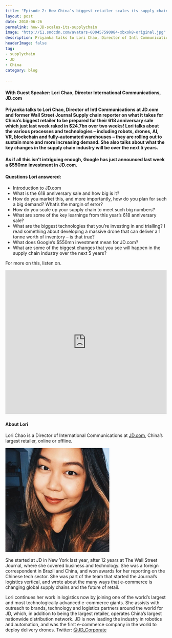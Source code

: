 ```yaml
---
title: "Episode 2: How China’s biggest retailer scales its supply chain for a $24.7bn shopping festival peak"
layout: post
date: 2018-06-26
permalink: how-JD-scales-its-supplychain
image: "http://i1.sndcdn.com/avatars-000457590984-xbxok8-original.jpg"
description: Priyanka talks to Lori Chao, Director of Intl Communications at JD.com and former Wall Street Journal Supply chain reporter on what it takes for China’s biggest retailer to be prepared for their 618 anniversary sale which just last week raked in $24.7bn over two weeks! Lori talks about the various processes and technologies
headerImage: false
tag:
- supplychain
- JD
- China
category: blog

---
```

#### With Guest Speaker: Lori Chao, Director International Communications, JD.com

 

#### Priyanka talks to Lori Chao, Director of Intl Communications at JD.com and former Wall Street Journal Supply chain reporter on what it takes for China’s biggest retailer to be prepared for their 618 anniversary sale which just last week raked in $24.7bn over two weeks! Lori talks about the various processes and technologies – including robots, drones, AI, VR, blockchain and fully-automated warehouses – they are rolling out to sustain more and more increasing demand. She also talks about what the key changes in the supply chain industry will be over the next 5 years.

#### As if all this isn’t intriguing enough, Google has just announced last week a $550mn investment in JD.com.

 

#### Questions Lori answered:

 

- Introduction to JD.com
- What is the 618 anniversary sale and how big is it?
- How do you market this, and more importantly, how do you plan for such a big demand? What’s the margin of error?
- How do you scale up your supply chain to meet such big numbers?
- What are some of the key learnings from this year’s 618 anniversary sale?
- What are the biggest technologies that you’re investing in and trialling? I read something about developing a massive drone that can deliver a 1 tonne worth of inventory – is that true?
- What does Google’s $550mn investment mean for JD.com?
- What are some of the biggest changes that you see will happen in the supply chain industry over the next 5 years?

 

For more on this, listen on.


<iframe width="100%" height="450" scrolling="no" frameborder="no" allow="autoplay" src="https://w.soundcloud.com/player/?url=https%3A//api.soundcloud.com/tracks/463673352&color=%235ba28e&auto_play=false&hide_related=false&show_comments=true&show_user=true&show_reposts=false&show_teaser=true&visual=true"></iframe>



#### About Lori

Lori Chao is a Director of International Communications at [JD.com](http://JD.com), China’s largest retailer, online or
offline. 


<img src= "/assets/images/LoriChao_pic.jpg" alt="lori" width="325px">




 

She started at JD in New York last year, after 12 years at The Wall Street Journal, where she
covered business and technology. She was a foreign correspondent in Brazil and China, and won
awards for her reporting on the Chinese tech sector. She was part of the team that started the Journal’s
logistics vertical, and wrote about the many ways that e-commerce is changing global supply chains and
the future of retail.


Lori continues her work in logistics now by joining one of the world’s largest and most technologically
advanced e-commerce giants. She assists with outreach to brands, technology and logistics partners
around the world for JD, which, in addition to being the largest retailer, operates China’s largest
nationwide distribution network. JD is now leading the industry in robotics and automation, and was the
first e-commerce company in the world to deploy delivery drones. Twitter: [@JD_Corporate](http://www.twitter.com/JD_Corporate)

 
